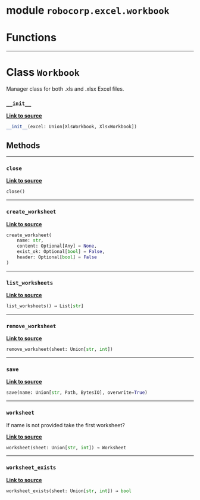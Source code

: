 <!-- markdownlint-disable -->

# module `robocorp.excel.workbook`

# Functions

______________________________________________________________________

# Class `Workbook`

Manager class for both .xls and .xlsx Excel files.

### `__init__`

[**Link to source**](https://github.com/robocorp/robocorp/tree/master/excel/src/robocorp/excel/workbook.py#L13)

```python
__init__(excel: Union[XlsWorkbook, XlsxWorkbook])
```

## Methods

______________________________________________________________________

### `close`

[**Link to source**](https://github.com/robocorp/robocorp/tree/master/excel/src/robocorp/excel/workbook.py#L25)

```python
close()
```

______________________________________________________________________

### `create_worksheet`

[**Link to source**](https://github.com/robocorp/robocorp/tree/master/excel/src/robocorp/excel/workbook.py#L40)

```python
create_worksheet(
    name: str,
    content: Optional[Any] = None,
    exist_ok: Optional[bool] = False,
    header: Optional[bool] = False
)
```

______________________________________________________________________

### `list_worksheets`

[**Link to source**](https://github.com/robocorp/robocorp/tree/master/excel/src/robocorp/excel/workbook.py#L61)

```python
list_worksheets() → List[str]
```

______________________________________________________________________

### `remove_worksheet`

[**Link to source**](https://github.com/robocorp/robocorp/tree/master/excel/src/robocorp/excel/workbook.py#L71)

```python
remove_worksheet(sheet: Union[str, int])
```

______________________________________________________________________

### `save`

[**Link to source**](https://github.com/robocorp/robocorp/tree/master/excel/src/robocorp/excel/workbook.py#L17)

```python
save(name: Union[str, Path, BytesIO], overwrite=True)
```

______________________________________________________________________

### `worksheet`

If name is not provided take the first worksheet?

[**Link to source**](https://github.com/robocorp/robocorp/tree/master/excel/src/robocorp/excel/workbook.py#L30)

```python
worksheet(sheet: Union[str, int]) → Worksheet
```

______________________________________________________________________

### `worksheet_exists`

[**Link to source**](https://github.com/robocorp/robocorp/tree/master/excel/src/robocorp/excel/workbook.py#L64)

```python
worksheet_exists(sheet: Union[str, int]) → bool
```
